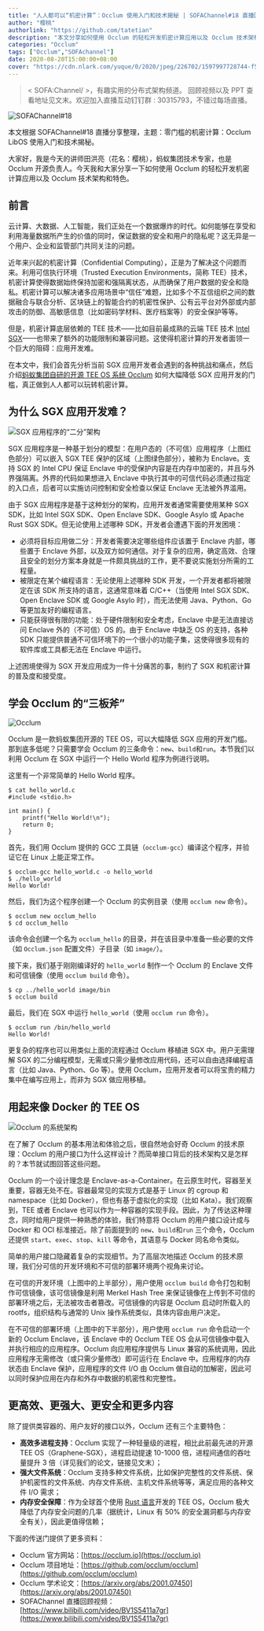 ```yaml
---
title: "人人都可以“机密计算”：Occlum 使用入门和技术揭秘 | SOFAChannel#18 直播回顾"
author: "樱桃"
authorlink: "https://github.com/tatetian"
description: "本文分享如何使用 Occlum 的轻松开发机密计算应用以及 Occlum 技术架构和特色。"
categories: "Occlum"
tags: ["Occlum","SOFAchannel"]
date: 2020-08-20T15:00:00+08:00
cover: "https://cdn.nlark.com/yuque/0/2020/jpeg/226702/1597997728744-f5ed8ba3-8900-42ea-8455-ce76b3af0e8c.jpeg"
---
```


> < SOFA:Channel/ >，有趣实用的分布式架构频道。
> 回顾视频以及 PPT 查看地址见文末。欢迎加入直播互动钉钉群 : 30315793，不错过每场直播。

![SOFAChannel#18](https://cdn.nlark.com/yuque/0/2020/jpeg/226702/1597833229151-66c041ef-9d50-4ea5-ab38-0e7b2d016bd3.jpeg)

本文根据 SOFAChannel#18 直播分享整理，主题：零门槛的机密计算：Occlum LibOS 使用入门和技术揭秘。

大家好，我是今天的讲师田洪亮（花名：樱桃），蚂蚁集团技术专家，也是 Occlum 开源负责人。今天我和大家分享一下如何使用 Occlum 的轻松开发机密计算应用以及 Occlum 技术架构和特色。

## 前言

云计算、大数据、人工智能，我们正处在一个数据爆炸的时代。如何能够在享受和利用海量数据所产生的价值的同时，保证数据的安全和用户的隐私呢？这无异是一个用户、企业和监管部门共同关注的问题。

近年来兴起的机密计算（Confidential Computing），正是为了解决这个问题而来。利用可信执行环境（Trusted Execution Environments，简称 TEE）技术，机密计算使得数据始终保持加密和强隔离状态，从而确保了用户数据的安全和隐私。机密计算可以解决诸多应用场景中“信任”难题，比如多个不互信组织之间的数据融合与联合分析、区块链上的智能合约的机密性保护、公有云平台对外部或内部攻击的防御、高敏感信息（比如密码学材料、医疗档案等）的安全保护等等。

但是，机密计算底层依赖的 TEE 技术——比如目前最成熟的云端 TEE 技术 [Intel SGX](https://software.intel.com/content/www/us/en/develop/topics/software-guard-extensions.html)——也带来了额外的功能限制和兼容问题。这使得机密计算的开发者面领一个巨大的阻碍：应用开发难。

在本文中，我们会首先分析当前 SGX 应用开发者会遇到的各种挑战和痛点，然后介绍[蚂蚁集团自研的开源 TEE OS 系统 Occlum](https://github.com/occlum/occlum) 如何大幅降低 SGX 应用开发的门槛，真正做到人人都可以玩转机密计算。

## 为什么 SGX 应用开发难？

![SGX 应用程序的“二分”架构](https://cdn.nlark.com/yuque/0/2020/png/226702/1597833229130-d7911652-fb6c-4d52-8a3f-1b9a1612da9e.png)

SGX 应用程序是一种基于划分的模型：在用户态的（不可信）应用程序（上图红色部分）可以嵌入 SGX TEE 保护的区域（上图绿色部分），被称为 Enclave。支持 SGX 的 Intel CPU 保证 Enclave 中的受保护内容是在内存中加密的，并且与外界强隔离。外界的代码如果想进入 Enclave 中执行其中的可信代码必须通过指定的入口点，后者可以实施访问控制和安全检查以保证 Enclave 无法被外界滥用。

由于 SGX 应用程序是基于这种划分的架构，应用开发者通常需要使用某种 SGX SDK，比如 Intel SGX SDK、Open Enclave SDK、Google Asylo 或 Apache Rust SGX SDK。但无论使用上述哪种 SDK，开发者会遭遇下面的开发困境：

- 必须将目标应用做二分：开发者需要决定哪些组件应该置于 Enclave 内部，哪些置于 Enclave 外部，以及双方如何通信。对于复杂的应用，确定高效、合理且安全的划分方案本身就是一件颇具挑战的工作，更不要说实施划分所需的工程量。
- 被限定在某个编程语言：无论使用上述哪种 SDK 开发，一个开发者都将被限定在该 SDK 所支持的语言，这通常意味着 C/C++（当使用 Intel SGX SDK、Open Enclave SDK 或 Google Asylo 时），而无法使用 Java、Python、Go 等更加友好的编程语言。
- 只能获得很有限的功能：处于硬件限制和安全考虑，Enclave 中是无法直接访问 Enclave 外的（不可信）OS 的。由于 Enclave 中缺乏 OS 的支持，各种 SDK 只能提供普通不可信环境下的一个很小的功能子集，这使得很多现有的软件库或工具都无法在 Enclave 中运行。

上述困境使得为 SGX 开发应用成为一件十分痛苦的事，制约了 SGX 和机密计算的普及度和接受度。

## 学会 Occlum 的“三板斧”

![Occlum](https://cdn.nlark.com/yuque/0/2020/png/226702/1597833229145-cdaf1baf-3016-4cc1-8366-6e3b9d905855.png)

Occlum 是一款蚂蚁集团开源的 TEE OS，可以大幅降低 SGX 应用的开发门槛。那到底多低呢？只需要学会 Occlum 的三条命令：`new`、`build`和`run`。本节我们以利用 Occlum 在 SGX 中运行一个 Hello World 程序为例进行说明。

这里有一个非常简单的 Hello World 程序。

```plain
$ cat hello_world.c
#include <stdio.h>

int main() {
    printf("Hello World!\n");
    return 0;
}
```

首先，我们用 Occlum 提供的 GCC 工具链（`occlum-gcc`）编译这个程序，并验证它在 Linux 上能正常工作。

```plain
$ occlum-gcc hello_world.c -o hello_world
$ ./hello_world
Hello World!
```

然后，我们为这个程序创建一个 Occlum 的实例目录（使用 `occlum new` 命令）。

```plain
$ occlum new occlum_hello
$ cd occlum_hello
```

该命令会创建一个名为 `occlum_hello` 的目录，并在该目录中准备一些必要的文件（如 `Occlum.json` 配置文件）子目录（如 `image/`）。

接下来，我们基于刚刚编译好的 `hello_world` 制作一个 Occlum 的 Enclave 文件和可信镜像（使用 `occlum build` 命令）。

```plain
$ cp ../hello_world image/bin
$ occlum build
```

最后，我们在 SGX 中运行 `hello_world`（使用 `occlum run` 命令）。

```plain
$ occlum run /bin/hello_world
Hello World!
```

更复杂的程序也可以用类似上面的流程通过 Occlum 移植进 SGX 中。用户无需理解 SGX 的二分编程模型，无需或只需少量修改应用代码，还可以自由选择编程语言（比如 Java、Python、Go 等）。使用 Occlum，应用开发者可以将宝贵的精力集中在编写应用上，而非为 SGX 做应用移植。

## 用起来像 Docker 的 TEE OS

![Occlum 的系统架构](https://cdn.nlark.com/yuque/0/2020/png/226702/1597833229164-aa6745a5-00a6-4c0d-94a5-c52990e7b349.png)

在了解了 Occlum 的基本用法和体验之后，很自然地会好奇 Occlum 的技术原理：Occlum 的用户接口为什么这样设计？而简单接口背后的技术架构又是怎样的？本节就试图回答这些问题。

Occlum 的一个设计理念是 Enclave-as-a-Container。在云原生时代，容器至关重要，容器无处不在。容器最常见的实现方式是基于 Linux 的 cgroup 和 namespace（比如 Docker），但也有基于虚拟化的实现（比如 Kata）。我们观察到，TEE 或者 Enclave 也可以作为一种容器的实现手段。因此，为了传达这种理念，同时给用户提供一种熟悉的体验，我们特意将 Occlum 的用户接口设计成与 Docker 和 OCI 标准接近。除了前面提到的 `new`、`build`和`run` 三个命令，Occlum 还提供 `start`、`exec`、`stop`、`kill` 等命令，其语意与 Docker 同名命令类似。

简单的用户接口隐藏着复杂的实现细节。为了高层次地描述 Occlum 的技术原理，我们分可信的开发环境和不可信的部署环境两个视角来讨论。

在可信的开发环境（上图中的上半部分），用户使用 `occlum build` 命令打包和制作可信镜像，该可信镜像是利用 Merkel Hash Tree 来保证镜像在上传到不可信的部署环境之后，无法被攻击者篡改。可信镜像的内容是 Occlum 启动时所载入的 rootfs，组织结构与通常的 Unix 操作系统类似，具体内容由用户决定。

在不可信的部署环境（上图中的下半部分），用户使用 `occlum run` 命令启动一个新的 Occlum Enclave，该 Enclave 中的 Occlum TEE OS 会从可信镜像中载入并执行相应的应用程序。Occlum 向应用程序提供与 Linux 兼容的系统调用，因此应用程序无需修改（或只需少量修改）即可运行在 Enclave 中。应用程序的内存状态由 Enclave 保护，应用程序的文件 I/O 由 Occlum 做自动的加解密，因此可以同时保护应用在内存和外存中数据的机密性和完整性。

## 更高效、更强大、更安全和更多内容

除了提供类容器的、用户友好的接口以外，Occlum 还有三个主要特色：

- **高效多进程支持**：Occlum 实现了一种轻量级的进程，相比此前最先进的开源 TEE OS（Graphene-SGX），进程启动提速 10-1000 倍，进程间通信的吞吐量提升 3 倍（详见我们的论文，链接见文末）；
- **强大文件系统**：Occlum 支持多种文件系统，比如保护完整性的文件系统、保护机密性的文件系统、内存文件系统、主机文件系统等等，满足应用的各种文件 I/O 需求；
- **内存安全保障**：作为全球首个使用 [Rust 语言](https://www.rust-lang.org/)开发的 TEE OS，Occlum 极大降低了内存安全问题的几率（据统计，Linux 有 50% 的安全漏洞都与内存安全有关），因此更值得信赖；

下面的传送门提供了更多资料：

- Occlum 官方网站：[https://occlum.io](https://occlum.io)
- Occlum 项目地址：[https://github.com/occlum/occlum](https://github.com/occlum/occlum)
- Occlum 学术论文：[https://arxiv.org/abs/2001.07450](https://arxiv.org/abs/2001.07450)
- SOFAChannel 直播回顾视频：[https://www.bilibili.com/video/BV1S5411a7gr](https://www.bilibili.com/video/BV1S5411a7gr)
